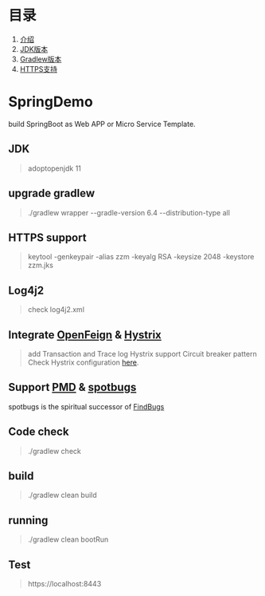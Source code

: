 # 目录
1. [介绍](#introduction)
2. [JDK版本](#jdk)
3. [Gradlew版本](#gradlew)
4. [HTTPS支持](#https)

# SpringDemo <a name="introduction"></a>
build SpringBoot as Web APP or Micro Service Template.

## JDK <a name="jdk"></a>
> adoptopenjdk 11

## upgrade gradlew <a name="gradlew"></a>
> ./gradlew wrapper --gradle-version 6.4 --distribution-type all

## HTTPS support <a name="https"></a>
> keytool -genkeypair -alias zzm -keyalg RSA -keysize 2048 -keystore zzm.jks 

## Log4j2
> check log4j2.xml

## Integrate [OpenFeign](https://github.com/OpenFeign/feign) & [Hystrix](https://github.com/Netflix/Hystrix)
> add Transaction and Trace log
> Hystrix support Circuit breaker pattern
> Check Hystrix configuration [here](https://github.com/Netflix/Hystrix/wiki/Configuration).

## Support [PMD](https://pmd.github.io/) & [spotbugs](https://github.com/spotbugs/spotbugs) 
spotbugs is the spiritual successor of [FindBugs](https://github.com/findbugsproject/findbugs)

## Code check
> ./gradlew check

## build
> ./gradlew clean build

## running
> ./gradlew clean bootRun

## Test
> https://localhost:8443

